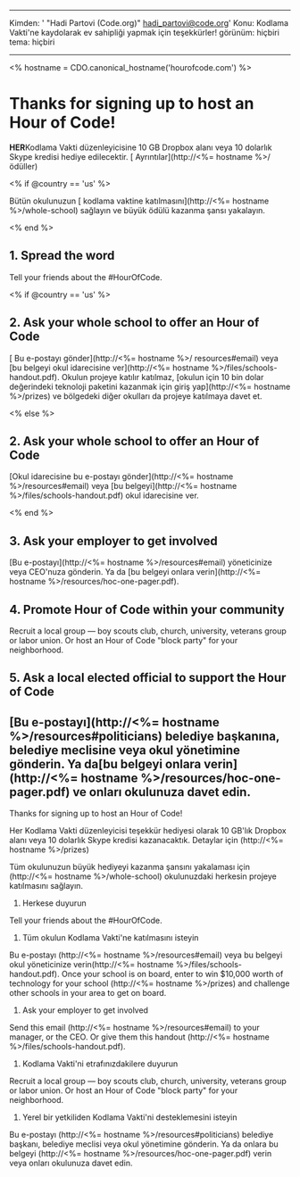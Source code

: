 * * *

Kimden: ' "Hadi Partovi (Code.org)" [&#104;&#x61;&#x64;&#105;&#x5f;&#112;&#x61;&#x72;&#116;&#x6f;&#118;&#x69;&#x40;&#99;&#x6f;&#100;&#x65;&#x2e;&#111;&#x72;&#103;](&#109;&#x61;&#105;&#x6c;&#x74;&#111;&#x3a;&#104;&#x61;&#x64;&#105;&#x5f;&#112;&#x61;&#x72;&#116;&#x6f;&#118;&#x69;&#x40;&#99;&#x6f;&#100;&#x65;&#x2e;&#111;&#x72;&#103;)' Konu: Kodlama Vakti'ne kaydolarak ev sahipliği yapmak için teşekkürler! görünüm: hiçbiri tema: hiçbiri

* * *

<% hostname = CDO.canonical_hostname('hourofcode.com') %>

# Thanks for signing up to host an Hour of Code!

**HER**Kodlama Vakti düzenleyicisine 10 GB Dropbox alanı veya 10 dolarlık Skype kredisi hediye edilecektir. [ Ayrıntılar](http://<%= hostname %>/ ödüller)

<% if @country == 'us' %>

Bütün okulunuzun [ kodlama vaktine katılmasını](http://<%= hostname %>/whole-school) sağlayın ve büyük ödülü kazanma şansı yakalayın.

<% end %>

## 1. Spread the word

Tell your friends about the #HourOfCode.

<% if @country == 'us' %>

## 2. Ask your whole school to offer an Hour of Code

[ Bu e-postayı gönder](http://<%= hostname %>/ resources#email) veya [bu belgeyi okul idarecisine ver](http://<%= hostname %>/files/schools-handout.pdf). Okulun projeye katılır katılmaz, [okulun için 10 bin dolar değerindeki teknoloji paketini kazanmak için giriş yap](http://<%= hostname %>/prizes) ve bölgedeki diğer okulları da projeye katılmaya davet et.

<% else %>

## 2. Ask your whole school to offer an Hour of Code

[Okul idarecisine bu e-postayı gönder](http://<%= hostname %>/resources#email) veya [bu belgeyi](http://<%= hostname %>/files/schools-handout.pdf) okul idarecisine ver.

<% end %>

## 3. Ask your employer to get involved

[Bu e-postayı](http://<%= hostname %>/resources#email) yöneticinize veya CEO'nuza gönderin. Ya da [bu belgeyi onlara verin](http://<%= hostname %>/resources/hoc-one-pager.pdf).

## 4. Promote Hour of Code within your community

Recruit a local group — boy scouts club, church, university, veterans group or labor union. Or host an Hour of Code "block party" for your neighborhood.

## 5. Ask a local elected official to support the Hour of Code

## [Bu e-postayı](http://<%= hostname %>/resources#politicians) belediye başkanına, belediye meclisine veya okul yönetimine gönderin. Ya da[bu belgeyi onlara verin](http://<%= hostname %>/resources/hoc-one-pager.pdf) ve onları okulunuza davet edin.

Thanks for signing up to host an Hour of Code!

Her Kodlama Vakti düzenleyicisi teşekkür hediyesi olarak 10 GB'lık Dropbox alanı veya 10 dolarlık Skype kredisi kazanacaktık. Detaylar için (http://<%= hostname %>/prizes)

Tüm okulunuzun büyük hediyeyi kazanma şansını yakalaması için (http://<%= hostname %>/whole-school) okulunuzdaki herkesin projeye katılmasını sağlayın.

  1. Herkese duyurun

Tell your friends about the #HourOfCode.

  1. Tüm okulun Kodlama Vakti'ne katılmasını isteyin

Bu e-postayı (http://<%= hostname %>/resources#email) veya bu belgeyi okul yöneticinize verin(http://<%= hostname %>/files/schools-handout.pdf). Once your school is on board, enter to win $10,000 worth of technology for your school (http://<%= hostname %>/prizes) and challenge other schools in your area to get on board.

  1. Ask your employer to get involved

Send this email (http://<%= hostname %>/resources#email) to your manager, or the CEO. Or give them this handout (http://<%= hostname %>/files/schools-handout.pdf).

  1. Kodlama Vakti'ni etrafınızdakilere duyurun

Recruit a local group — boy scouts club, church, university, veterans group or labor union. Or host an Hour of Code "block party" for your neighborhood.

  1. Yerel bir yetkiliden Kodlama Vakti'ni desteklemesini isteyin

Bu e-postayı (http://<%= hostname %>/resources#politicians) belediye başkanı, belediye meclisi veya okul yönetimine gönderin. Ya da onlara bu belgeyi (http://<%= hostname %>/resources/hoc-one-pager.pdf) verin veya onları okulunuza davet edin.